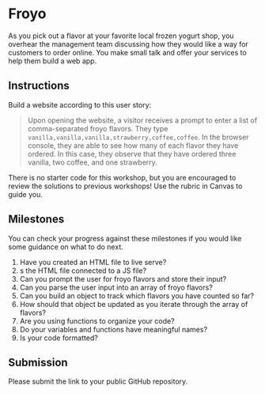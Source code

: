 # Froyo

As you pick out a flavor at your favorite local frozen yogurt shop, you overhear the management team discussing how they would like a way for customers to order online. You make small talk and offer your services to help them build a web app.

## Instructions

Build a website according to this user story:

> Upon opening the website, a visitor receives a prompt to enter a list of comma-separated froyo flavors.
> They type `vanilla,vanilla,vanilla,strawberry,coffee,coffee`.
> In the browser console, they are able to see how many of each flavor they have ordered.
> In this case, they observe that they have ordered three vanilla, two coffee, and one strawberry.

There is no starter code for this workshop, but you are encouraged to review the solutions to previous workshops! Use the rubric in Canvas to guide you.

## Milestones

You can check your progress against these milestones if you would like some guidance on what to do next.

1. Have you created an HTML file to live serve?
2. s the HTML file connected to a JS file?
3. Can you prompt the user for froyo flavors and store their input?
4. Can you parse the user input into an array of froyo flavors?
5. Can you build an object to track which flavors you have counted so far?
6. How should that object be updated as you iterate through the array of flavors?
7. Are you using functions to organize your code?
8. Do your variables and functions have meaningful names?
9. Is your code formatted?

## Submission

Please submit the link to your public GitHub repository.
